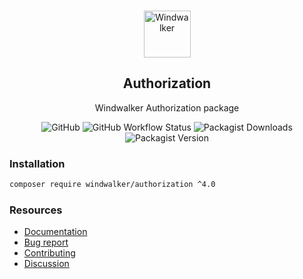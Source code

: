 <p align="center">
    <br/>
    <img src="https://user-images.githubusercontent.com/1639206/151679867-8df93936-e4af-4677-a6f3-eb33d27e038b.svg" alt="Windwalker"
        height="75">
    <br/>
</p>

<h2 align="center">Authorization</h2>

<p align="center">
    Windwalker Authorization package
</p>

<p align="center">
    <img alt="GitHub" src="https://img.shields.io/github/license/windwalker-io/authorization?style=flat-square">
    <img alt="GitHub Workflow Status" src="https://img.shields.io/github/workflow/status/windwalker-io/authorization/PHP%20Composer?label=test&style=flat-square">
    <img alt="Packagist Downloads" src="https://img.shields.io/packagist/dt/windwalker/authorization?style=flat-square">
    <img alt="Packagist Version" src="https://img.shields.io/packagist/v/windwalker/authorization?style=flat-square">
</p>

### Installation

```bash
composer require windwalker/authorization ^4.0
```

### Resources

- [Documentation](https://windwalker.io/documentation/components/authorization/)
- [Bug report](https://github.com/windwalker-io/framework)
- [Contributing](https://github.com/windwalker-io/framework)
- [Discussion](https://github.com/windwalker-io/framework/discussions)

